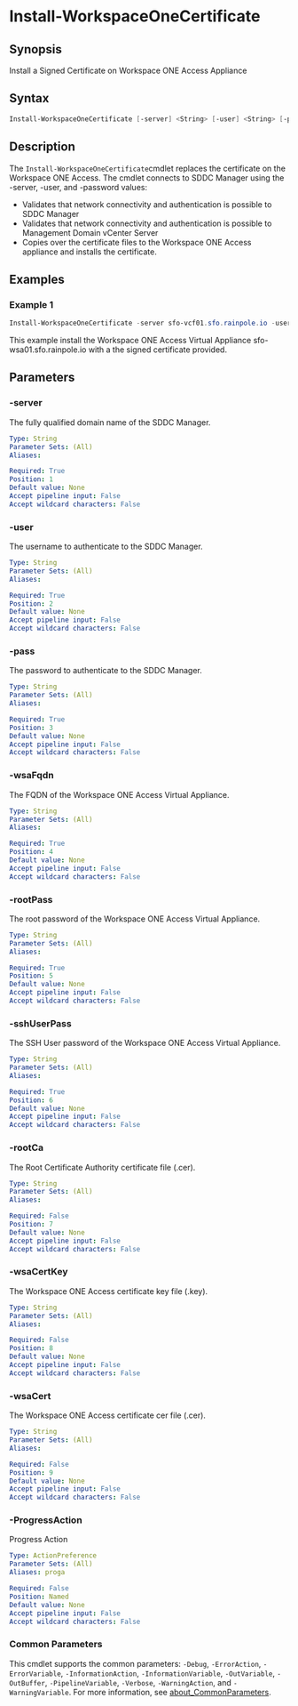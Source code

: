 # Install-WorkspaceOneCertificate

## Synopsis

Install a Signed Certificate on Workspace ONE Access Appliance

## Syntax

```powershell
Install-WorkspaceOneCertificate [-server] <String> [-user] <String> [-pass] <String> [-wsaFqdn] <String> [-rootPass] <String> [-sshUserPass] <String> [[-rootCa] <String>] [[-wsaCertKey] <String>] [[-wsaCert] <String>] [-ProgressAction <ActionPreference>] [<CommonParameters>]
```

## Description

The `Install-WorkspaceOneCertificate`cmdlet replaces the certificate on the Workspace ONE Access.
The cmdlet connects to SDDC Manager using the -server, -user, and -password values:

- Validates that network connectivity and authentication is possible to SDDC Manager
- Validates that network connectivity and authentication is possible to Management Domain vCenter Server
- Copies over the certificate files to the Workspace ONE Access appliance and installs the certificate.

## Examples

### Example 1

```powershell
Install-WorkspaceOneCertificate -server sfo-vcf01.sfo.rainpole.io -user administrator@vsphere.local -pass VMw@re1! -wsaFqdn sfo-wsa01.sfo.rainpole.io -rootPass VMw@re1! -sshUserPass VMw@re1!
```

This example install the Workspace ONE Access Virtual Appliance sfo-wsa01.sfo.rainpole.io with a the signed certificate provided.

## Parameters

### -server

The fully qualified domain name of the SDDC Manager.

```yaml
Type: String
Parameter Sets: (All)
Aliases:

Required: True
Position: 1
Default value: None
Accept pipeline input: False
Accept wildcard characters: False
```

### -user

The username to authenticate to the SDDC Manager.

```yaml
Type: String
Parameter Sets: (All)
Aliases:

Required: True
Position: 2
Default value: None
Accept pipeline input: False
Accept wildcard characters: False
```

### -pass

The password to authenticate to the SDDC Manager.

```yaml
Type: String
Parameter Sets: (All)
Aliases:

Required: True
Position: 3
Default value: None
Accept pipeline input: False
Accept wildcard characters: False
```

### -wsaFqdn

The FQDN of the Workspace ONE Access Virtual Appliance.

```yaml
Type: String
Parameter Sets: (All)
Aliases:

Required: True
Position: 4
Default value: None
Accept pipeline input: False
Accept wildcard characters: False
```

### -rootPass

The root password of the Workspace ONE Access Virtual Appliance.

```yaml
Type: String
Parameter Sets: (All)
Aliases:

Required: True
Position: 5
Default value: None
Accept pipeline input: False
Accept wildcard characters: False
```

### -sshUserPass

The SSH User password of the Workspace ONE Access Virtual Appliance.

```yaml
Type: String
Parameter Sets: (All)
Aliases:

Required: True
Position: 6
Default value: None
Accept pipeline input: False
Accept wildcard characters: False
```

### -rootCa

The Root Certificate Authority certificate file (.cer).

```yaml
Type: String
Parameter Sets: (All)
Aliases:

Required: False
Position: 7
Default value: None
Accept pipeline input: False
Accept wildcard characters: False
```

### -wsaCertKey

The Workspace ONE Access certificate key file (.key).

```yaml
Type: String
Parameter Sets: (All)
Aliases:

Required: False
Position: 8
Default value: None
Accept pipeline input: False
Accept wildcard characters: False
```

### -wsaCert

The Workspace ONE Access certificate cer file (.cer).

```yaml
Type: String
Parameter Sets: (All)
Aliases:

Required: False
Position: 9
Default value: None
Accept pipeline input: False
Accept wildcard characters: False
```

### -ProgressAction

Progress Action

```yaml
Type: ActionPreference
Parameter Sets: (All)
Aliases: proga

Required: False
Position: Named
Default value: None
Accept pipeline input: False
Accept wildcard characters: False
```

### Common Parameters

This cmdlet supports the common parameters: `-Debug`, `-ErrorAction`, `-ErrorVariable`, `-InformationAction`, `-InformationVariable`, `-OutVariable`, `-OutBuffer`, `-PipelineVariable`, `-Verbose`, `-WarningAction`, and `-WarningVariable`. For more information, see [about_CommonParameters](http://go.microsoft.com/fwlink/?LinkID=113216).
